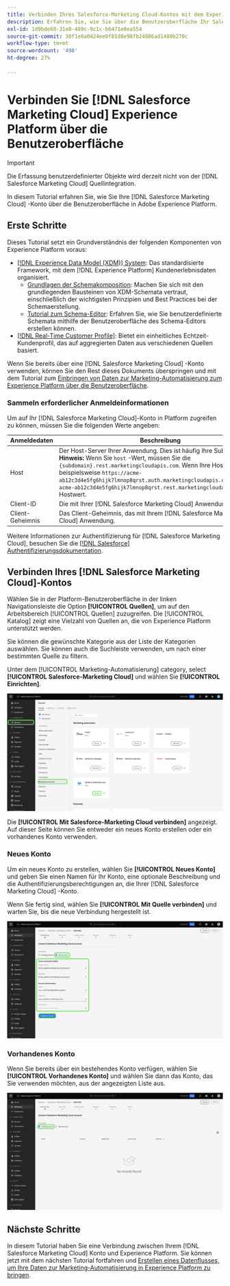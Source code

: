```yaml
---
title: Verbinden Ihres Salesforce-Marketing Cloud-Kontos mit dem Experience Platform über die Benutzeroberfläche
description: Erfahren Sie, wie Sie über die Benutzeroberfläche Ihr Salesforce-Marketing Cloud-Konto mit Experience Platform verbinden.
exl-id: 1d9bde60-31e0-489c-9c1c-b6471e0ea554
source-git-commit: 30f1e8a0424ee0f81d8e98fb24886ad1480b270c
workflow-type: tm+mt
source-wordcount: '498'
ht-degree: 27%

---
```


# Verbinden Sie [!DNL Salesforce Marketing Cloud] Experience Platform über die Benutzeroberfläche

>[!IMPORTANT]
>
>Die Erfassung benutzerdefinierter Objekte wird derzeit nicht von der [!DNL Salesforce Marketing Cloud] Quellintegration.

In diesem Tutorial erfahren Sie, wie Sie Ihre [!DNL Salesforce Marketing Cloud] -Konto über die Benutzeroberfläche in Adobe Experience Platform.

## Erste Schritte

Dieses Tutorial setzt ein Grundverständnis der folgenden Komponenten von Experience Platform voraus:

* [[!DNL Experience Data Model (XDM)] System](../../../../../xdm/home.md): Das standardisierte Framework, mit dem [!DNL Experience Platform] Kundenerlebnisdaten organisiert.
   * [Grundlagen der Schemakomposition](../../../../../xdm/schema/composition.md): Machen Sie sich mit den grundlegenden Bausteinen von XDM-Schemata vertraut, einschließlich der wichtigsten Prinzipien und Best Practices bei der Schemaerstellung.
   * [Tutorial zum Schema-Editor](../../../../../xdm/tutorials/create-schema-ui.md): Erfahren Sie, wie Sie benutzerdefinierte Schemata mithilfe der Benutzeroberfläche des Schema-Editors erstellen können.
* [[!DNL Real-Time Customer Profile]](../../../../../profile/home.md): Bietet ein einheitliches Echtzeit-Kundenprofil, das auf aggregierten Daten aus verschiedenen Quellen basiert.

Wenn Sie bereits über eine [!DNL Salesforce Marketing Cloud] -Konto verwenden, können Sie den Rest dieses Dokuments überspringen und mit dem Tutorial zum [Einbringen von Daten zur Marketing-Automatisierung zum Experience Platform über die Benutzeroberfläche](../../dataflow/marketing-automation.md).

### Sammeln erforderlicher Anmeldeinformationen

Um auf Ihr [!DNL Salesforce Marketing Cloud]-Konto in Platform zugreifen zu können, müssen Sie die folgenden Werte angeben:

| Anmeldedaten | Beschreibung |
| ---------- | ----------- |
| Host | Der Host-Server Ihrer Anwendung. Dies ist häufig Ihre Subdomäne. **Hinweis:** Wenn Sie `host` -Wert, müssen Sie die `{subdomain}.rest.marketingcloudapis.com`. Wenn Ihre Host-URL beispielsweise `https://acme-ab12c3d4e5fg6hijk7lmnop8qrst.auth.marketingcloudapis.com/`eingeben. `acme-ab12c3d4e5fg6hijk7lmnop8qrst.rest.marketingcloudapis.com/` als Hostwert. |
| Client-ID | Die mit Ihrer [!DNL Salesforce Marketing Cloud] Anwendung. |
| Client-Geheimnis | Das Client-Geheimnis, das mit Ihrem [!DNL Salesforce Marketing Cloud] Anwendung. |

Weitere Informationen zur Authentifizierung für [!DNL Salesforce Marketing Cloud], besuchen Sie die [[!DNL Salesforce] Authentifizierungsdokumentation](https://developer.salesforce.com/docs/atlas.en-us.mc-apis.meta/mc-apis/authentication.htm).

## Verbinden Ihres [!DNL Salesforce Marketing Cloud]-Kontos

Wählen Sie in der Platform-Benutzeroberfläche in der linken Navigationsleiste die Option **[!UICONTROL Quellen]**, um auf den Arbeitsbereich [!UICONTROL Quellen] zuzugreifen. Die [!UICONTROL Katalog] zeigt eine Vielzahl von Quellen an, die von Experience Platform unterstützt werden.

Sie können die gewünschte Kategorie aus der Liste der Kategorien auswählen. Sie können auch die Suchleiste verwenden, um nach einer bestimmten Quelle zu filtern.

Unter dem [!UICONTROL Marketing-Automatisierung] category, select **[!UICONTROL Salesforce-Marketing Cloud]** und wählen Sie **[!UICONTROL Einrichten]**.

![Der Quellkatalog mit der ausgewählten Salesforce-Marketing Cloud-Quelle.](../../../../images/tutorials/create/salesforce-marketing-cloud/catalog.png)

Die **[!UICONTROL Mit Salesforce-Marketing Cloud verbinden]** angezeigt. Auf dieser Seite können Sie entweder ein neues Konto erstellen oder ein vorhandenes Konto verwenden.

### Neues Konto

Um ein neues Konto zu erstellen, wählen Sie **[!UICONTROL Neues Konto]** und geben Sie einen Namen für Ihr Konto, eine optionale Beschreibung und die Authentifizierungsberechtigungen an, die Ihrer [!DNL Salesforce Marketing Cloud] -Konto.

Wenn Sie fertig sind, wählen Sie **[!UICONTROL Mit Quelle verbinden]** und warten Sie, bis die neue Verbindung hergestellt ist.

![Die neue Kontoschnittstelle, über die Sie ein neues Konto für Salesforce Marketing Cloud authentifizieren können.](../../../../images/tutorials/create/salesforce-marketing-cloud/new.png)

### Vorhandenes Konto

Wenn Sie bereits über ein bestehendes Konto verfügen, wählen Sie **[!UICONTROL Vorhandenes Konto]** und wählen Sie dann das Konto, das Sie verwenden möchten, aus der angezeigten Liste aus.

![Die bestehende Kontoschnittstelle, über die Sie aus einer Liste vorhandener Salesforce Marketing Cloud-Konten auswählen können.](../../../../images/tutorials/create/salesforce-marketing-cloud/existing.png)

## Nächste Schritte

In diesem Tutorial haben Sie eine Verbindung zwischen Ihrem [!DNL Salesforce Marketing Cloud] Konto und Experience Platform. Sie können jetzt mit dem nächsten Tutorial fortfahren und [Erstellen eines Datenflusses, um Ihre Daten zur Marketing-Automatisierung in Experience Platform zu bringen](../../dataflow/marketing-automation.md).
